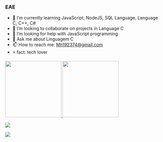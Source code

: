 ### EAE



- 🌱 I’m currently learning JavaScript, NodeJS, SQL Language, Language C, C++, C#
- 👯 I’m looking to collaborate on projects in Language C
- 🤔 I’m looking for help with JavaScript programming
- 💬 Ask me about Linguagem C
- 📫 How to reach me: Mh192374@gmail.com
- ⚡ fact: tech lover


 <div>
  <a href="https://github.com/feitan02">
  <img height="180em" src="https://github-readme-stats.vercel.app/api?username=feitan02&show_icons=false&theme=dark&include_all_commits=true&count_private=true"/>
  <img height="180em" src="https://github-readme-stats.vercel.app/api/top-langs/?username=feitan02&layout=compact&langs_count=7&theme=dark"/>
</div>

  <div>
    
     
  
 
 
    
  <a href = "Mh192373@gmail.com"><img src="https://img.shields.io/badge/-Gmail-%23333?style=for-the-badge&logo=gmail&logoColor=white" target="_blank"></a>
    
  <a href="" target="_blank"><img src="https://img.shields.io/badge/-LinkedIn-%230077B5?style=for-the-badge&logo=linkedin&logoColor=white" target="_blank"></a> 
    
   </div>

 
 
  <!-- <a href="    " target="_blank"><img src="https://img.shields.io/badge/-Instagram-%23E4405F?style=for-the-badge&logo=instagram&logoColor=white" target="_blank"></a> 
 <a href="   " target="_blank"><img src="https://img.shields.io/badge/Discord-7289DA?style=for-the-badge&logo=discord&logoColor=white" target="_blank"></a> 
 ![Snake animation](https://github.com/feitan02/feitan02/blob/output/github-contribution-grid-snake.svg)

